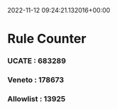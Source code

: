 2022-11-12 09:24:21.132016+00:00
# Rule Counter 
 ### UCATE : 683289

 ### Veneto : 178673

 ### Allowlist : 13925